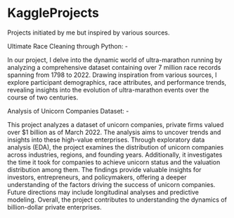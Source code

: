 # KaggleProjects
Projects initiated by me but inspired by various sources.


Ultimate Race Cleaning through Python: -

In our project, I delve into the dynamic world of ultra-marathon running by analyzing a comprehensive dataset containing over 7 million race records spanning from 1798 to 2022. Drawing inspiration from various sources, I explore participant demographics, race attributes, and performance trends, revealing insights into the evolution of ultra-marathon events over the course of two centuries.

Analysis of Unicorn Companies Dataset: -

This project analyzes a dataset of unicorn companies, private firms valued over $1 billion as of March 2022. The analysis aims to uncover trends and insights into these high-value enterprises. Through exploratory data analysis (EDA), the project examines the distribution of unicorn companies across industries, regions, and founding years. Additionally, it investigates the time it took for companies to achieve unicorn status and the valuation distribution among them. The findings provide valuable insights for investors, entrepreneurs, and policymakers, offering a deeper understanding of the factors driving the success of unicorn companies. Future directions may include longitudinal analyses and predictive modeling. Overall, the project contributes to understanding the dynamics of billion-dollar private enterprises.
